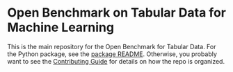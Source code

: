 # Open Benchmark on Tabular Data for Machine Learning

This is the main repository for the Open Benchmark for Tabular Data. For the Python package, see the [package README](/python/README.md). Otherwise, you probably want to see the [Contributing Guide](CONTRIBUTING.md) for details on how the repo is organized.

